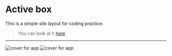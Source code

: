 # Active box

This is a simple site layout for coding practice.
> You can look at it [here](https://saharij.github.io/active-box/)
---
![cover for app](https://github.com/Saharij/active-box/blob/dev/capture-hero.png "Cover of simple layout")
![cover for app](https://github.com/Saharij/active-box/blob/dev/capture-section.png "Cover of simple layout")
